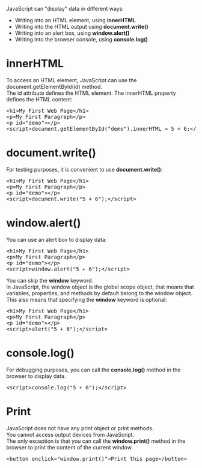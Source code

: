 JavaScript can "display" data in different ways:
<ul>
  <li>Writing into an HTML element, using <b>innerHTML</b></li>
  <li>Writing into the HTML output using <b>document.write()</b></li>
  <li>Writing into an alert box, using <b>window.alert()</b></li>
  <li>Writing into the browser console, using <b>console.log()</b></li>
</ul>
<h1>innerHTML</h1>
To access an HTML element, JavaScript can use the document.getElementById(id) method.
<br>
The id attribute defines the HTML element. The innerHTML property defines the HTML content:
<pre>
&lt;h1&gt;My First Web Page&lt;/h1&gt;
&lt;p&gt;My First Paragraph&lt;/p&gt;
&lt;p id="demo"&gt;&lt;/p&gt;
&lt;script&gt;document.getElementById("demo").innerHTML = 5 + 6;&lt;/script&gt;
</pre>
<h1>document.write()</h1>
For testing purposes, it is convenient to use <b>document.write()</b>:
<pre>
&lt;h1&gt;My First Web Page&lt;/h1&gt;
&lt;p&gt;My First Paragraph&lt;/p&gt;
&lt;p id="demo"&gt;&lt;/p&gt;
&lt;script&gt;document.write("5 + 6");&lt;/script&gt;
</pre>
<h1>window.alert()</h1>
You can use an alert box to display data:
<pre>
&lt;h1&gt;My First Web Page&lt;/h1&gt;
&lt;p&gt;My First Paragraph&lt;/p&gt;
&lt;p id="demo"&gt;&lt;/p&gt;
&lt;script&gt;window.alert("5 + 6");&lt;/script&gt;
</pre>
You can skip the <b>window</b> keyword.
<br>
In JavaScript, the window object is the global scope object, that means that variables, properties, and methods by default belong to the window object. This also means that specifying the <b>window</b> keyword is optional:
<pre>
&lt;h1&gt;My First Web Page&lt;/h1&gt;
&lt;p&gt;My First Paragraph&lt;/p&gt;
&lt;p id="demo"&gt;&lt;/p&gt;
&lt;script&gt;alert("5 + 6");&lt;/script&gt;
</pre>
<h1>console.log()</h1>
For debugging purposes, you can call the <b>console.log()</b> method in the browser to display data.
<pre>&lt;script&gt;console.log("5 + 6");&lt;/script&gt;</pre>
<h1>Print</h1>
JavaScript does not have any print object or print methods.
<br>
You cannot access output devices from JavaScript.
<br>
The only exception is that you can call the <b>window.print()</b> method in the browser to print the content of the current window.
<pre>&lt;button onclick="window.print()"&gt;Print this page&lt;/button&gt;</pre>

